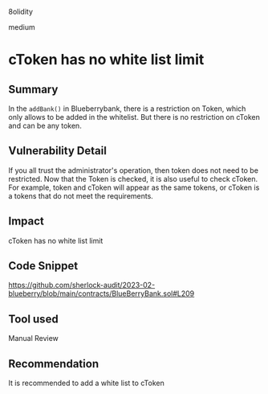 8olidity

medium

# cToken has no white list limit

## Summary
In the `addBank()` in Blueberrybank, there is a restriction on Token, which only allows to be added in the whitelist. But there is no restriction on cToken and can be any token.

## Vulnerability Detail
If you all trust the administrator's operation, then token does not need to be restricted. Now that the Token is checked, it is also useful to check cToken. For example, token and cToken will appear as the same tokens, or cToken is a tokens that do not meet the requirements.
## Impact
cToken has no white list limit
## Code Snippet
https://github.com/sherlock-audit/2023-02-blueberry/blob/main/contracts/BlueBerryBank.sol#L209
## Tool used

Manual Review

## Recommendation
It is recommended to add a white list to cToken